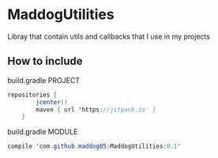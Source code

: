 # MaddogUtilities
Libray that contain utils and callbacks that I use in my projects

## How to include
build.gradle PROJECT
```Java
repositories {
        jcenter()
        maven { url 'https://jitpack.io' }
    }
```
build.gradle MODULE
```Java
compile 'com.github.maddog05:MaddogUtilities:0.1'
```
